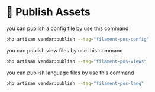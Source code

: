 # 📢 Publish Assets

you can publish a config file by use this command

```bash
php artisan vendor:publish --tag="filament-pos-config"
```

you can publish view files by use this command

```bash
php artisan vendor:publish --tag="filament-pos-views"
```

you can publish language files by use this command

```bash
php artisan vendor:publish --tag="filament-pos-lang"
```
